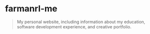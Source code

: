 # farmanrl-me

> My personal website, including information about my education, software development experience, and creative portfolio.

